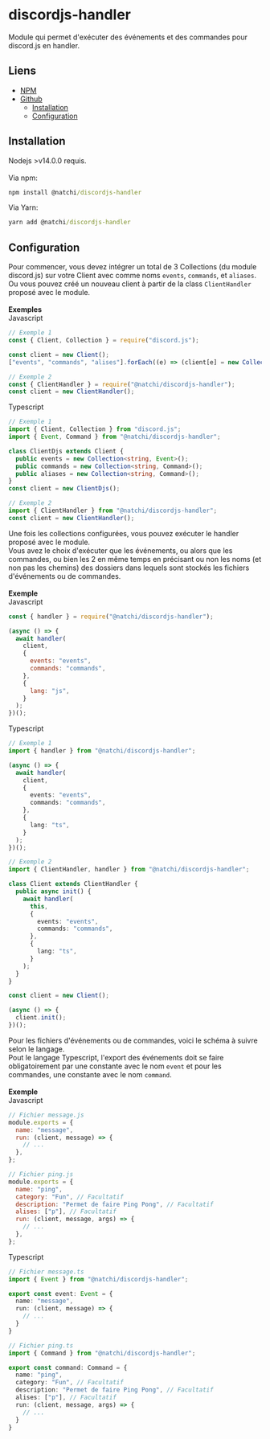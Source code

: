 # discordjs-handler

Module qui permet d'exécuter des événements et des commandes pour discord.js en handler.

## Liens

- [NPM](https://www.npmjs.com/package/@natchi/discordjs-handler)
- [Github](https://github.com/Natchi59/discordjs-handler)
  - [Installation](https://github.com/Natchi59/discordjs-handler#installation)
  - [Configuration](https://github.com/Natchi59/discordjs-handler#configuration)

## Installation

Nodejs >v14.0.0 requis.  
<br/>Via npm:

```cmd
npm install @natchi/discordjs-handler
```

Via Yarn:

```cmd
yarn add @natchi/discordjs-handler
```

## Configuration

Pour commencer, vous devez intégrer un total de 3 Collections (du module discord.js) sur votre Client avec comme noms `events`, `commands`, et `aliases`. Ou vous pouvez créé un nouveau client à partir de la class `ClientHandler` proposé avec le module.  
<br />**Exemples**  
Javascript

```js
// Exemple 1
const { Client, Collection } = require("discord.js");

const client = new Client();
["events", "commands", "alises"].forEach((e) => (client[e] = new Collection()));

// Exemple 2
const { ClientHandler } = require("@natchi/discordjs-handler");
const client = new ClientHandler();
```

Typescript

```ts
// Exemple 1
import { Client, Collection } from "discord.js";
import { Event, Command } from "@natchi/discordjs-handler";

class ClientDjs extends Client {
  public events = new Collection<string, Event>();
  public commands = new Collection<string, Command>();
  public aliases = new Collection<string, Command>();
}
const client = new ClientDjs();

// Exemple 2
import { ClientHandler } from "@natchi/discordjs-handler";
const client = new ClientHandler();
```

Une fois les collections configurées, vous pouvez exécuter le handler proposé avec le module.  
Vous avez le choix d'exécuter que les événements, ou alors que les commandes, ou bien les 2 en même temps en précisant ou non les noms (et non pas les chemins) des dossiers dans lequels sont stockés les fichiers d'événements ou de commandes.  
<br />**Exemple**  
Javascript

```js
const { handler } = require("@natchi/discordjs-handler");

(async () => {
  await handler(
    client,
    {
      events: "events",
      commands: "commands",
    },
    {
      lang: "js",
    }
  );
})();
```

Typescript

```ts
// Exemple 1
import { handler } from "@natchi/discordjs-handler";

(async () => {
  await handler(
    client,
    {
      events: "events",
      commands: "commands",
    },
    {
      lang: "ts",
    }
  );
})();

// Exemple 2
import { ClientHandler, handler } from "@natchi/discordjs-handler";

class Client extends ClientHandler {
  public async init() {
    await handler(
      this,
      {
        events: "events",
        commands: "commands",
      },
      {
        lang: "ts",
      }
    );
  }
}

const client = new Client();

(async () => {
  client.init();
})();
```

Pour les fichiers d'événements ou de commandes, voici le schéma à suivre selon le langage.  
Pout le langage Typescript, l'export des événements doit se faire obligatoirement par une constante avec le nom `event` et pour les commandes, une constante avec le nom `command`.  
<br />**Exemple**  
Javascript

```js
// Fichier message.js
module.exports = {
  name: "message",
  run: (client, message) => {
    // ...
  },
};

// Fichier ping.js
module.exports = {
  name: "ping",
  category: "Fun", // Facultatif
  description: "Permet de faire Ping Pong", // Facultatif
  alises: ["p"], // Facultatif
  run: (client, message, args) => {
    // ...
  },
};
```

Typescript

```ts
// Fichier message.ts
import { Event } from "@natchi/discordjs-handler";

export const event: Event = {
  name: "message",
  run: (client, message) => {
    // ...
  }
}

// Fichier ping.ts
import { Command } from "@natchi/discordjs-handler";

export const command: Command = {
  name: "ping",
  category: "Fun", // Facultatif
  description: "Permet de faire Ping Pong", // Facultatif
  alises: ["p"], // Facultatif
  run: (client, message, args) => {
    // ...
  }
}
```
